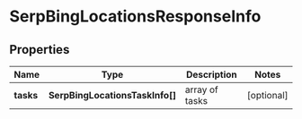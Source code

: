 # SerpBingLocationsResponseInfo

## Properties

| Name | Type | Description | Notes |
|------------ | ------------- | ------------- | -------------|
**tasks** | **SerpBingLocationsTaskInfo[]** | array of tasks |[optional]|